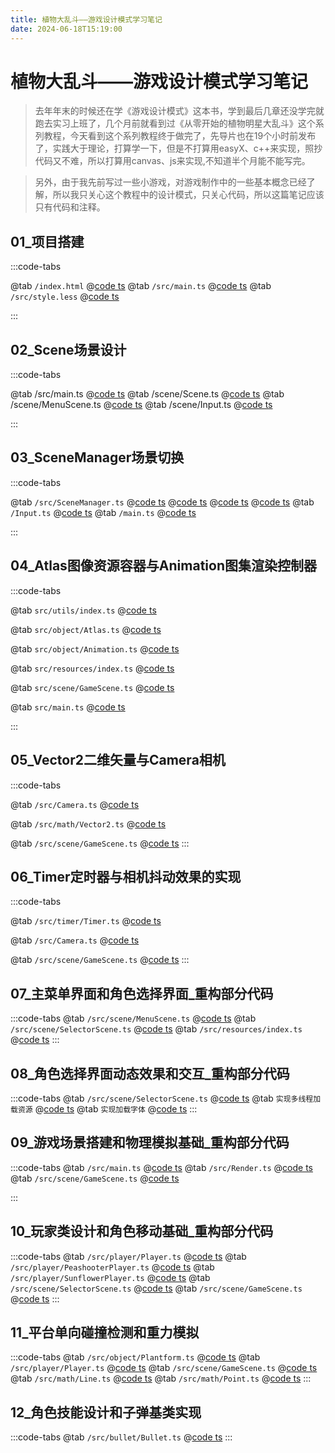 ```yaml
---
title: 植物大乱斗——游戏设计模式学习笔记
date: 2024-06-18T15:19:00
---
```


# 植物大乱斗——游戏设计模式学习笔记

> 去年年末的时候还在学《游戏设计模式》这本书，学到最后几章还没学完就跑去实习上班了，几个月前就看到过《从零开始的植物明星大乱斗》这个系列教程，今天看到这个系列教程终于做完了，先导片也在19个小时前发布了，实践大于理论，打算学一下，但是不打算用easyX、c++来实现，照抄代码又不难，所以打算用canvas、js来实现,不知道半个月能不能写完。

> 另外，由于我先前写过一些小游戏，对游戏制作中的一些基本概念已经了解，所以我只关心这个教程中的设计模式，只关心代码，所以这篇笔记应该只有代码和注释。

## 01\_项目搭建

:::code-tabs

@tab `/index.html`
@[code ts](./projects/01_项目搭建/index.html)
@tab `/src/main.ts`
@[code ts](./projects/01_项目搭建/src/main.ts)
@tab `/src/style.less`
@[code ts](./projects/01_项目搭建/src/style.less)

:::

## 02_Scene场景设计

:::code-tabs

@tab /src/main.ts
@[code ts](./projects/02_场景设计/src/main.ts)
@tab /scene/Scene.ts
@[code ts](./projects/02_场景设计/src/scene/Scene.ts)
@tab /scene/MenuScene.ts
@[code ts](./projects/02_场景设计/src/scene/MenuScene.ts)
@tab /scene/Input.ts
@[code ts](./projects/02_场景设计/src/Input.ts)

:::

## 03_SceneManager场景切换

:::code-tabs

@tab `/src/SceneManager.ts`
@[code ts](./projects/03_场景切换/src/scene/SceneManager.ts)
@[code ts](./projects/03_场景切换/src/scene/MenuScene.ts)
@[code ts](./projects/03_场景切换/src/scene/SelectorScene.ts)
@[code ts](./projects/03_场景切换/src/scene/GameScene.ts)
@tab `/Input.ts`
@[code ts](./projects/03_场景切换/src/Input.ts)
@tab `/main.ts`
@[code ts](./projects/03_场景切换/src/main.ts)

:::

## 04_Atlas图像资源容器与Animation图集渲染控制器

:::code-tabs

@tab `src/utils/index.ts`
@[code ts](./projects/04_Atlas图像资源容器与Animation图集渲染控制器/src/utils/index.ts)

@tab `src/object/Atlas.ts`
@[code ts](./projects/04_Atlas图像资源容器与Animation图集渲染控制器/src/object/Atlas.ts)

@tab `src/object/Animation.ts`
@[code ts](./projects/04_Atlas图像资源容器与Animation图集渲染控制器/src/object/Animation.ts)

@tab `src/resources/index.ts`
@[code ts](./projects/04_Atlas图像资源容器与Animation图集渲染控制器/src/resources/index.ts)

@tab `src/scene/GameScene.ts`
@[code ts](./projects/04_Atlas图像资源容器与Animation图集渲染控制器/src/scene/GameScene.ts)

@tab `src/main.ts`
@[code ts](./projects/04_Atlas图像资源容器与Animation图集渲染控制器/src/main.ts)

:::

## 05_Vector2二维矢量与Camera相机

:::code-tabs

@tab `/src/Camera.ts`
@[code ts](./projects/05_摄像机/src/Camera.ts)

@tab `/src/math/Vector2.ts`
@[code ts](./projects/05_摄像机/src/math/Vector2.ts)

@tab `/src/scene/GameScene.ts`
@[code ts](./projects/05_摄像机/src/scene/GameScene.ts)
:::

## 06_Timer定时器与相机抖动效果的实现

:::code-tabs

@tab `/src/timer/Timer.ts`
@[code ts](./projects/06_Timer定时器与相机抖动/src/timer/Timer.ts)

@tab `/src/Camera.ts`
@[code ts](./projects/06_Timer定时器与相机抖动/src/Camera.ts)

@tab `/src/scene/GameScene.ts`
@[code ts](./projects/06_Timer定时器与相机抖动/src/scene/GameScene.ts)
:::

## 07\_主菜单界面和角色选择界面_重构部分代码

:::code-tabs
@tab `/src/scene/MenuScene.ts`
@[code ts](./projects/07_主菜单界面和角色选择界面/src/scene/MenuScene.ts)
@tab `/src/scene/SelectorScene.ts`
@[code ts](./projects/07_主菜单界面和角色选择界面/src/scene/SelectorScene.ts)
@tab `/src/resources/index.ts`
@[code ts](./projects/07_主菜单界面和角色选择界面/src/resources/index.ts)
:::

## 08_角色选择界面动态效果和交互_重构部分代码

:::code-tabs
@tab `/src/scene/SelectorScene.ts`
@[code ts](./projects/08_角色选择界面动态效果及交互/src/scene/SelectorScene.ts)
@tab `实现多线程加载资源`
@[code ts](./projects/08_角色选择界面动态效果及交互/src/resources/index.ts)
@tab `实现加载字体`
@[code ts](./projects/08_角色选择界面动态效果及交互/src/utils/index.ts)
:::

## 09_游戏场景搭建和物理模拟基础_重构部分代码

:::code-tabs
@tab `/src/main.ts`
@[code ts](./projects/09_游戏场景搭建和物理模拟基础/src/main.ts)
@tab `/src/Render.ts`
@[code ts](./projects/09_游戏场景搭建和物理模拟基础/src/Render.ts)
@tab `/src/scene/GameScene.ts`
@[code ts](./projects/09_游戏场景搭建和物理模拟基础/src/scene/GameScene.ts)

:::

## 10_玩家类设计和角色移动基础_重构部分代码

:::code-tabs
@tab `/src/player/Player.ts`
@[code ts](./projects/10_玩家类设计和角色移动基础/src/player/Player.ts)
@tab `/src/player/PeashooterPlayer.ts`
@[code ts](./projects/10_玩家类设计和角色移动基础/src/player/PeashooterPlayer.ts)
@tab `/src/player/SunflowerPlayer.ts`
@[code ts](./projects/10_玩家类设计和角色移动基础/src/player/SunflowerPlayer.ts)
@tab `/src/scene/SelectorScene.ts`
@[code ts](./projects/10_玩家类设计和角色移动基础/src/scene/SelectorScene.ts)
@tab `/src/scene/GameScene.ts`
@[code ts](./projects/10_玩家类设计和角色移动基础/src/scene/GameScene.ts)
:::

## 11_平台单向碰撞检测和重力模拟

:::code-tabs
@tab `/src/object/Plantform.ts`
@[code ts](./projects/11_平台单向碰撞检测和重力模拟/src/object/Plantform.ts)
@tab `/src/player/Player.ts`
@[code ts](./projects/11_平台单向碰撞检测和重力模拟/src/player/Player.ts)
@tab `/src/scene/GameScene.ts`
@[code ts](./projects/11_平台单向碰撞检测和重力模拟/src/scene/GameScene.ts)
@tab `/src/math/Line.ts`
@[code ts](./projects/11_平台单向碰撞检测和重力模拟/src/math/Line.ts)
@tab `/src/math/Point.ts`
@[code ts](./projects/11_平台单向碰撞检测和重力模拟/src/math/Point.ts)
:::

## 12_角色技能设计和子弹基类实现

:::code-tabs
@tab `/src/bullet/Bullet.ts`
@[code ts](./projects/12_角色技能设计和子弹基类实现/src/bullet/Bullet.ts)
:::
